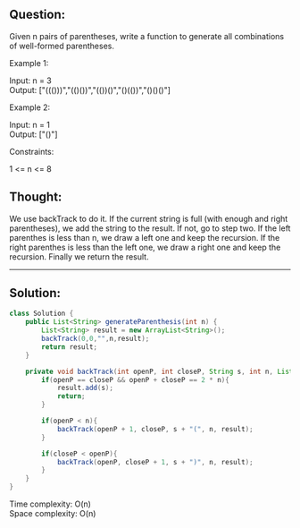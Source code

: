 ## Question:

Given n pairs of parentheses, write a function to generate all combinations of well-formed parentheses.

Example 1:

Input: n = 3  
Output: ["((()))","(()())","(())()","()(())","()()()"]  

Example 2:  

Input: n = 1  
Output: ["()"]  
 
Constraints:  

1 <= n <= 8  

## Thought: 
We use backTrack to do it. If the current string is full (with enough and right parentheses), we add the string to the result. If not, go to 
step two. If the left parenthes is less than n, we draw a left one and keep the recursion. If the right parenthes is less than the left one, 
we draw a right one and keep the recursion. Finally we return the result.

---
## Solution:
```Java
class Solution {
    public List<String> generateParenthesis(int n) {
        List<String> result = new ArrayList<String>();
        backTrack(0,0,"",n,result);
        return result;
    }

    private void backTrack(int openP, int closeP, String s, int n, List<String> result){
        if(openP == closeP && openP + closeP == 2 * n){
            result.add(s);
            return;
        }

        if(openP < n){
            backTrack(openP + 1, closeP, s + "(", n, result);
        }

        if(closeP < openP){
            backTrack(openP, closeP + 1, s + ")", n, result);
        }
    }
}
```
Time complexity: O(n)  
Space complexity: O(n)
